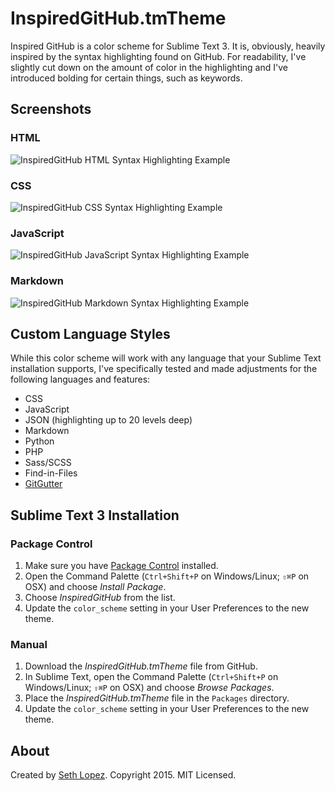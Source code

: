 # InspiredGitHub.tmTheme

Inspired GitHub is a color scheme for Sublime Text 3. It is, obviously, heavily inspired by the syntax highlighting found on GitHub. For readability, I've slightly cut down on the amount of color in the highlighting and I've introduced bolding for certain things, such as keywords.

## Screenshots

### HTML

![InspiredGitHub HTML Syntax Highlighting Example](https://raw.githubusercontent.com/sethlopezme/InspiredGitHub.tmtheme/master/previews/InspiredGitHub-html.png)

### CSS

![InspiredGitHub CSS Syntax Highlighting Example](https://raw.githubusercontent.com/sethlopezme/InspiredGitHub.tmtheme/master/previews/InspiredGitHub-css.png)

### JavaScript

![InspiredGitHub JavaScript Syntax Highlighting Example](https://raw.githubusercontent.com/sethlopezme/InspiredGitHub.tmtheme/master/previews/InspiredGitHub-javascript.png)

### Markdown

![InspiredGitHub Markdown Syntax Highlighting Example](https://raw.githubusercontent.com/sethlopezme/InspiredGitHub.tmtheme/master/previews/InspiredGitHub-markdown.png)

## Custom Language Styles

While this color scheme will work with any language that your Sublime Text installation supports, I've specifically tested and made adjustments for the following languages and features:

- CSS
- JavaScript
- JSON (highlighting up to 20 levels deep)
- Markdown
- Python
- PHP
- Sass/SCSS
- Find-in-Files
- [GitGutter](https://packagecontrol.io/packages/GitGutter)


## Sublime Text 3 Installation

### Package Control

1. Make sure you have [Package Control](https://packagecontrol.io/installation) installed.
1. Open the Command Palette (`Ctrl+Shift+P` on Windows/Linux; `⇧⌘P` on OSX) and choose _Install Package_.
1. Choose _InspiredGitHub_ from the list.
1. Update the `color_scheme` setting in your User Preferences to the new theme.

### Manual

1. Download the _InspiredGitHub.tmTheme_ file from GitHub.
1. In Sublime Text, open the Command Palette (`Ctrl+Shift+P` on Windows/Linux; `⇧⌘P` on OSX) and choose _Browse Packages_.
1. Place the _InspiredGitHub.tmTheme_ file in the `Packages` directory.
1. Update the `color_scheme` setting in your User Preferences to the new theme.

## About

Created by [Seth Lopez](http://sethlopez.me). Copyright 2015. MIT Licensed.